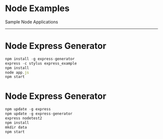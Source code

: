 # Node Examples
Sample Node Applications

----

# Node Express Generator
```javascript
npm install -g express-generator
express -c stylus express_example
npm install
node app.js
npm start
```

# Node Express Generator
```javascript
npm update -g express
npm update -g express-generator
express nodetest2
npm install
mkdir data
npm start
```
